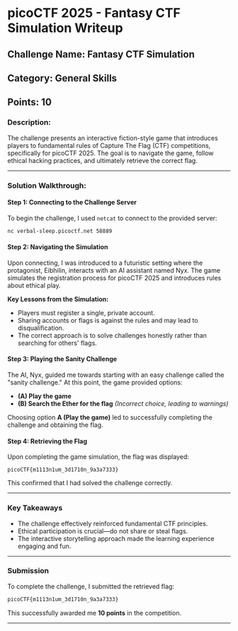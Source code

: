 # picoCTF 2025 - Fantasy CTF Simulation Writeup

## Challenge Name: Fantasy CTF Simulation
## Category: General Skills
## Points: 10

### Description:
The challenge presents an interactive fiction-style game that introduces players to fundamental rules of Capture The Flag (CTF) competitions, specifically for picoCTF 2025. The goal is to navigate the game, follow ethical hacking practices, and ultimately retrieve the correct flag.

---

### Solution Walkthrough:

#### Step 1: Connecting to the Challenge Server
To begin the challenge, I used `netcat` to connect to the provided server:

```bash
nc verbal-sleep.picoctf.net 58889
```

#### Step 2: Navigating the Simulation
Upon connecting, I was introduced to a futuristic setting where the protagonist, Eibhilin, interacts with an AI assistant named Nyx. The game simulates the registration process for picoCTF 2025 and introduces rules about ethical play.

**Key Lessons from the Simulation:**
- Players must register a single, private account.
- Sharing accounts or flags is against the rules and may lead to disqualification.
- The correct approach is to solve challenges honestly rather than searching for others' flags.

#### Step 3: Playing the Sanity Challenge
The AI, Nyx, guided me towards starting with an easy challenge called the "sanity challenge." At this point, the game provided options:

- **(A) Play the game**
- **(B) Search the Ether for the flag** *(Incorrect choice, leading to warnings)*

Choosing option **A (Play the game)** led to successfully completing the challenge and obtaining the flag.

#### Step 4: Retrieving the Flag
Upon completing the game simulation, the flag was displayed:

```
picoCTF{m1113n1um_3d1710n_9a3a7333}
```

This confirmed that I had solved the challenge correctly.

---

### Key Takeaways
- The challenge effectively reinforced fundamental CTF principles.
- Ethical participation is crucial—do not share or steal flags.
- The interactive storytelling approach made the learning experience engaging and fun.

---

### Submission
To complete the challenge, I submitted the retrieved flag:

```bash
picoCTF{m1113n1um_3d1710n_9a3a7333}
```

This successfully awarded me **10 points** in the competition.

---





